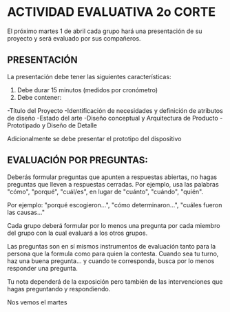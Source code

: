 # ACTIVIDAD EVALUATIVA 2o CORTE
El próximo martes 1 de abril cada grupo hará una presentación de su proyecto y será evaluado por sus compañeros. 

## PRESENTACIÓN
La presentación debe tener las siguientes características: 

1. Debe durar 15 minutos (medidos por cronómetro) 
2. Debe contener: 

-Título del Proyecto 
-Identificación de necesidades y definición de atributos de diseño 
-Estado del arte 
-Diseño conceptual y Arquitectura de Producto 
-Prototipado y Diseño de Detalle 

Adicionalmente se debe presentar el prototipo del dispositivo 
 

## EVALUACIÓN POR PREGUNTAS: 
Deberás formular preguntas que apunten a respuestas abiertas, no hagas preguntas que lleven a respuestas cerradas. Por ejemplo, usa las palabras "cómo", "porqué", "cuál/es", en lugar de "cuánto", "cuándo", "quién". 

Por ejemplo: "porqué escogieron...", "cómo determinaron...", "cuáles fueron las causas..." 

Cada grupo deberá formular por lo menos una pregunta por cada miembro del grupo con la cual evaluará a los otros grupos. 

Las preguntas son en sí mismos instrumentos de evaluación tanto para la persona que la formula como para quien la contesta. Cuando sea tu turno, haz una buena pregunta... y cuando te corresponda, busca por lo menos responder una pregunta. 

 
Tu nota dependerá de la exposición pero también de las intervenciones que hagas preguntando y respondiendo. 


Nos vemos el martes 